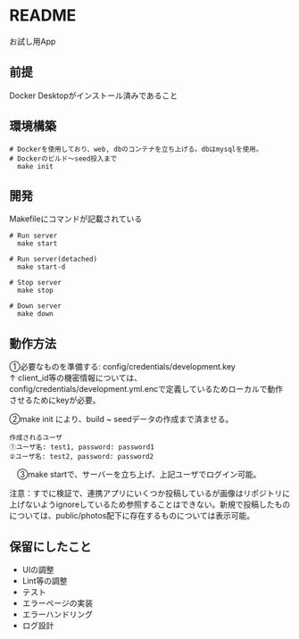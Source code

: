 # README
お試し用App
## 前提
Docker Desktopがインストール済みであること

## 環境構築
```
# Dockerを使用しており、web, dbのコンテナを立ち上げる。dbはmysqlを使用。
# Dockerのビルド〜seed投入まで
  make init
```

## 開発
Makefileにコマンドが記載されている
```
# Run server
  make start
   
# Run server(detached)
  make start-d
  
# Stop server
  make stop

# Down server
  make down
```

## 動作方法
①必要なものを準備する: config/credentials/development.key <br>
↑ client_id等の機密情報については、config/credentials/development.yml.encで定義しているためローカルで動作させるためにkeyが必要。

②make init により、build ~ seedデータの作成まで済ませる。
```
作成されるユーザ
①ユーザ名: test1, password: password1
②ユーザ名: test2, password: password2

```


　③make startで、サーバーを立ち上げ、上記ユーザでログイン可能。

注意：すでに検証で、連携アプリにいくつか投稿しているが画像はリポジトリに上げないようignoreしているため参照することはできない。新規で投稿したものについては、public/photos配下に存在するものについては表示可能。

## 保留にしたこと
- UIの調整
- Lint等の調整
- テスト
- エラーページの実装
- エラーハンドリング
- ログ設計
